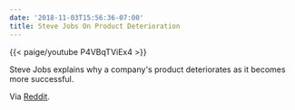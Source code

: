```yaml
---
date: '2018-11-03T15:56:36-07:00'
title: Steve Jobs On Product Deterioration
---
```


{{< paige/youtube P4VBqTViEx4 >}}

Steve Jobs explains why a company's product deteriorates as it becomes more successful.

Via [Reddit](https://reddit.com/r/videos/comments/9tv799/steve_jobs_explains_why_a_companys_product/).

